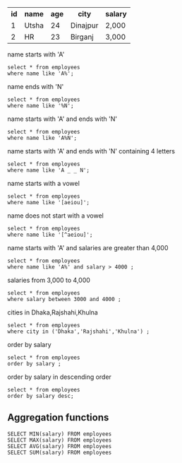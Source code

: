 <table>
  <tr>
    <th>id</th>
    <th>name</th>
    <th>age</th>
    <th>city</th>
    <th>salary</th>
  </tr>
  <tr>
    <td>1</td>
    <td>Utsha</td>
    <td>24</td>
    <td>Dinajpur</td>
    <td>2,000</td>
  </tr>
  <tr>
    <td>2</td>
    <td>HR</td>
    <td>23</td>
    <td>Birganj</td>
    <td>3,000</td>
  </tr>
</table>

name starts with 'A'
```
select * from employees
where name like 'A%';
```

name ends with 'N'
```
select * from employees
where name like '%N';
```

name starts with 'A' and ends with 'N'
```
select * from employees
where name like 'A%N';
```

name starts with 'A' and ends with 'N' containing 4 letters
```
select * from employees
where name like 'A _ _ N';
```

name starts with  a vowel
```
select * from employees
where name like '[aeiou]';
```

name does not  start with a vowel
```
select * from employees
where name like '[^aeiou]';
```

name starts with 'A' and salaries are greater than 4,000
```
select * from employees
where name like 'A%' and salary > 4000 ; 
```
salaries from 3,000 to 4,000
```
select * from employees
where salary between 3000 and 4000 ; 
```

cities in Dhaka,Rajshahi,Khulna
```
select * from employees
where city in ('Dhaka','Rajshahi','Khulna') ; 
```

order by salary
```
select * from employees
order by salary ; 
```
order by salary in descending order
```
select * from employees
order by salary desc; 
```
<h2>Aggregation functions </h2>

```
SELECT MIN(salary) FROM employees
SELECT MAX(salary) FROM employees
SELECT AVG(salary) FROM employees
SELECT SUM(salary) FROM employees
```

